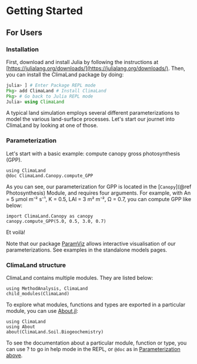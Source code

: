 # Getting Started

## For Users

### Installation

First, download and install Julia by following the instructions at [https://julialang.org/downloads/](https://julialang.org/downloads/).
Then, you can install the ClimaLand package by doing:

```julia
julia> ] # Enter Package REPL mode
Pkg> add ClimaLand # Install ClimaLand
Pkg> # Go back to Julia REPL mode
Julia> using ClimaLand
```

A typical land simulation employs several different parameterizations to model the various land-surface processes. Let's start our journet into ClimaLand by looking at one of those.

### Parameterization

Let's start with a basic example: compute canopy gross photosynthesis (GPP).

```@repl
using ClimaLand
@doc ClimaLand.Canopy.compute_GPP
```

As you can see, our parameterization for GPP is located in the [`Canopy`](@ref Photosynthesis) Module, and requires four arguments.
For example, with An = 5 µmol m⁻² s⁻¹, K = 0.5, LAI = 3 m² m⁻², Ω = 0.7, you can compute GPP like below:

```@repl
import ClimaLand.Canopy as canopy
canopy.compute_GPP(5.0, 0.5, 3.0, 0.7)
```

Et voilà!

Note that our package [ParamViz](https://github.com/CliMA/ParamViz.jl) allows interactive visualisation of
our parameterizations. See examples in the standalone models pages.

### ClimaLand structure

ClimaLand contains multiple modules. They are listed below:

```@repl
using MethodAnalysis, ClimaLand
child_modules(ClimaLand)
```

To explore what modules, functions and types are exported in a particular module, you can use [About.jl](https://github.com/tecosaur/About.jl):

```@repl
using ClimaLand
using About
about(ClimaLand.Soil.Biogeochemistry)
```

To see the documentation about a particular module, function or type, you can use ? to go in help mode
in the REPL, or `@doc` as in [Parameterization above](#Parameterization).

